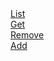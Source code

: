 <div>
  <a href="https://ibb.co/JdWNz11" > List </a> </br>
  <a href="https://ibb.co/R35vk7T" > Get</a> </br>
  <a href="https://ibb.co/NTQnHZc" > Remove</a> </br>
  <a href="https://ibb.co/bRwXyTg" > Add </a> </br>
</div>
